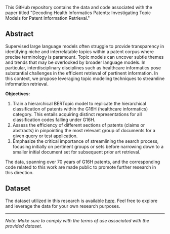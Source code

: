 
This GitHub repository contains the data and code associated with the paper titled "Decoding Health Informatics Patents: Investigating Topic Models for Patent Information Retrieval."

## Abstract

Supervised large language models often struggle to provide transparency in identifying niche and interrelatable topics within a patent corpus where precise terminology is paramount. Topic models can uncover subtle themes and trends that may be overlooked by broader language models. In particular, interdisciplinary disciplines such as healthcare informatics pose substantial challenges in the efficient retrieval of pertinent information. In this context, we propose leveraging topic modeling techniques to streamline information retrieval.

**Objectives:**
1. Train a hierarchical BERTopic model to replicate the hierarchical classification of patents within the G16H (healthcare informatics) category. This entails acquiring distinct representations for all classification codes falling under G16H.
2. Assess the efficiency of different sections of patents (claims or abstracts) in pinpointing the most relevant group of documents for a given query or test application.
3. Emphasize the critical importance of streamlining the search process, focusing initially on pertinent groups or sets before narrowing down to a smaller initial document set for subsequent prior art retrieval.

The data, spanning over 70 years of G16H patents, and the corresponding code related to this work are made public to promote further research in this direction.

## Dataset

The dataset utilized in this research is available [here](https://drive.google.com/drive/folders/1bM3BhnKEAh-faW9DJHGdnxKZbe3C9QoS?usp=sharing). Feel free to explore and leverage the data for your own research purposes.

---

*Note: Make sure to comply with the terms of use associated with the provided dataset.*

